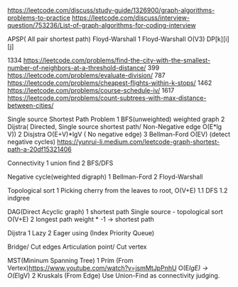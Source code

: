 https://leetcode.com/discuss/study-guide/1326900/graph-algorithms-problems-to-practice
https://leetcode.com/discuss/interview-question/753236/List-of-graph-algorithms-for-coding-interview


APSP( All pair shortest path)
Floyd-Warshall
1 Floyd-Warshall O(V3) DP[k][i][j]

1334 https://leetcode.com/problems/find-the-city-with-the-smallest-number-of-neighbors-at-a-threshold-distance/
399 https://leetcode.com/problems/evaluate-division/
787 https://leetcode.com/problems/cheapest-flights-within-k-stops/
1462 https://leetcode.com/problems/course-schedule-iv/
1617 https://leetcode.com/problems/count-subtrees-with-max-distance-between-cities/


Single source Shortest Path Problem
1 BFS(unweighted)
weighted graph
2 Dijstra( Directed, Single source shortest path/ Non-Negative edge O(E*lg V)) 2 Disjstra O(E+V)*lgV ( No negative edge)
3 Bellman-Ford O(EV) (detect negative cycles)
https://yunrui-li.medium.com/leetcode-graph-shortest-path-a-20df15321406


Connectivity
1 union find
2 BFS/DFS

Negative cycle(weighted digraph)
1 Bellman-Ford
2 Floyd-Warshall

Topological sort
1 Picking cherry from the leaves to root, O(V+E)
1.1 DFS
1.2 indgree 

DAG(Direct Acyclic graph)
1 shortest path
  Single source - topological sort O(V+E)
2 longest path
    weight * -1 -> shortest path

Dijstra
1 Lazy 
2 Eager using (Index Priority Queue)

Bridge/ Cut edges 
Articulation point/ Cut vertex

MST(Mininum Spanning Tree)
1 Prim (From Vertex)https://www.youtube.com/watch?v=jsmMtJpPnhU O(E*lgE) -> O(E*lgV)
2 Kruskals (From Edge) Use Union-Find as connectivity judging.

